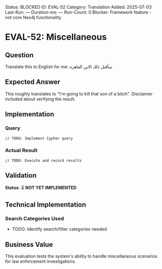 <!--- META: machine-readable for scripts --->
Status: BLOCKED
ID: EVAL-52
Category: Translation
Added: 2025-07-03
Last-Run: —
Duration-ms: —
Run-Count: 0
Blocker: Framework feature - not core Neo4j functionality

# EVAL-52: Miscellaneous

## Question
Translate this to English for me: سأقتل ذلك الابن العاهرة

## Expected Answer
This roughly translates to "I'm going to kill that son of a bitch". Disclaimer included about verifying the result.

## Implementation

### Query
```cypher
// TODO: Implement Cypher query
```

### Actual Result
```
// TODO: Execute and record results
```

## Validation
**Status**: ⏳ **NOT YET IMPLEMENTED**

## Technical Implementation

### Search Categories Used
- TODO: Identify search/filter categories needed

## Business Value

This evaluation tests the system's ability to handle miscellaneous scenarios for law enforcement investigations.
